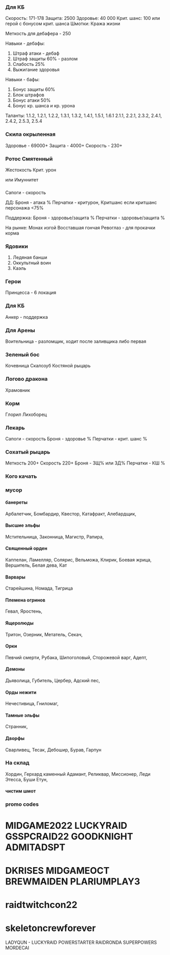 ### Для КБ
Скорость: 171-178
Защита: 2500
Здоровье: 40 000
Крит. шанс: 100 или герой с бонусом крит. шанса
Шмотки: Кража жизни

Меткость для дебафера - 250

Навыки - дебафы:
1. Штраф атаки - дебаф
2. Штраф защиты 60% - разлом
3. Слабость 25%
4. Выжигание здоровья

Навыки - бафы:
1. Бонус защиты 60%
2. Блок штрафов
3. Бонус атаки 50%
4. Бонус кр. шанса и кр. урона

Таланты:
1.1.2, 1.2.1, 1.2.2, 1.3.1, 1.3.2, 1.4.1, 1.5.1, 1.6.1
2.1.1, 2.2.1, 2.3.2, 2.4.1, 2.4.2, 2.5.3, 2.5.4

### Скила окрыленная
Здоровье - 69000+
Защита - 4000+
Скорость - 230+

### Ротос Смятенный
Жестокость 
Крит. урон

или Имуннитет



###
Сапоги - скорость

ДД:
Броня - атака %
Перчатки - критурон, Критшанс если критшанс персонажа <75%


Поддержка:
Броня - здоровье/защита %
Перчатки - здоровье/защита %

На рынке:
Монах изгой
Восставшая гончая
Ревоглаз - для прокачки корма

### Ядовики
1. Ледяная банши
2. Оккультный воин
3. Каэль

### Герои
Принцесса - 6 локация

### Для КБ
Анкер - поддержка

### Для Арены
Воительница - разломщик, ходит после заливщика либо первая

### Зеленый бос
Кочевница
Скалозуб
Костяной рыцарь

### Логово дракона
Храмовник

### Корм
Глорил Лихоборец


### Лекарь
Сапоги - скорость
Броня - здоровье %
Перчатки - крит. шанс %

### Сохатый рыцарь
Меткость 200+
Скорость 220+
Броня - ЗЩ% или ЗД%
Перчатки - КШ %


### Кого качать

### мусор
#### банереты
Арбалетчик, Бомбардир, Квестор, Катафракт, Алебардщик, 
#### Высшие эльфы
Мстительница, Законница, Магистр, Рапира, 
#### Священный орден
Каппелан, Ламелляр, Солярис, Вельможа, Клирик, Боевая жрица, Вершитель, Белая дева, Кат
#### Варвары
Старейшина, Номада, Тигрица
#### Племена огринов
Гевал, Яростень, 
#### Ящеролюды
Тритон, Озерник, Метатель, Секач, 
#### Орки
Певчий смерти, Рубака, Шипоголовый, Сторожевой варг, Адепт, 
#### Демоны
Дьяволица, Губитель, Цербер, Адский пес, 
#### Орды нежити
Нечестивица, Гниломаг, 
#### Тамные эльфы
Странник,
#### Дворфы
Сварливец, Тесак, Дебошир, Бурав, Гарпун

### На склад
Хордин, Герхард каменный
Адамант, Реликвар, Миссионер, Леди Этесса, Буши
Етун, 

#### чистим шмот


### promo codes
MIDGAME2022
LUCKYRAID
GSSPCRAID22
GOODKNIGHT
ADMITADSPT
================
DKRISES
MIDGAMEOCT
BREWMAIDEN
PLARIUMPLAY3
================
raidtwitchcon22
=================
skeletoncrewforever
====================
LADYQUN - 
LUCKYRAID
POWERSTARTER
RAIDRONDA
SUPERPOWERS
MORDECAI
